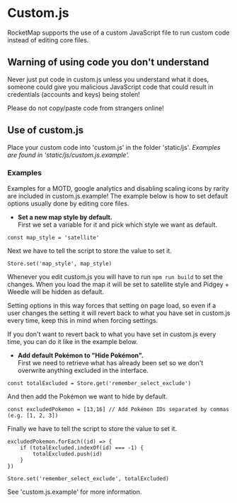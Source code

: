 # Custom.js
RocketMap supports the use of a custom JavaScript file to run custom code instead of editing core files.

## Warning of using code you don't understand
Never just put code in custom.js unless you understand what it does, someone could give you malicious JavaScript code that could result in credentials (accounts and keys) being stolen!

Please do not copy/paste code from strangers online!

## Use of custom.js
Place your custom code into 'custom.js' in the folder 'static/js'. *Examples are found in 'static/js/custom.js.example'.*

### Examples
Examples for a MOTD, google analytics and disabling scaling icons by rarity are included in custom.js.example!
The example below is how to set default options usually done by editing core files.

* **Set a new map style by default.**  
First we set a variable for it and pick which style we want as default.
```
const map_style = 'satellite'
```
Next we have to tell the script to store the value to set it.
```
Store.set('map_style', map_style)
```

Whenever you edit custom.js you will have to run `npm run build` to set the changes.
When you load the map it will be set to satellite style and Pidgey + Weedle will be hidden as default.

Setting options in this way forces that setting on page load, so even if a user changes the setting it will revert back to what you have set in custom.js every time, keep this in mind when forcing settings.  

If you don't want to revert back to what you have set in custom.js every time, you can do it like in the example below.  

* **Add default Pokémon to "Hide Pokémon".**  
First we need to retrieve what has already been set so we don't overwrite anything excluded in the interface.
```
const totalExcluded = Store.get('remember_select_exclude')
```
And then add the Pokémon we want to hide by default.
```
const excludedPokemon = [13,16] // Add Pokémon IDs separated by commas (e.g. [1, 2, 3])
```
Finally we have to tell the script to store the value to set it.
```
excludedPokemon.forEach((id) => {
    if (totalExcluded.indexOf(id) === -1) {
        totalExcluded.push(id)
    }
})

Store.set('remember_select_exclude', totalExcluded)
``` 

See 'custom.js.example' for more information.
